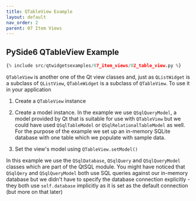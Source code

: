 ```yaml
---
title: QTableView Example
layout: default
nav_order: 2
parent: 07 Item Views
---
```


## PySide6 QTableView Example

```python
{% include src/qtwidgetsexamples/07_item_views/02_table_view.py %}
```

`QTableView` is another one of the Qt view classes and, just as `QListWidget` is a subclass of `QListView`, `QTableWidget` is a subclass of `QTableView`. To use it in your application

1. Create a `QTableView` instance

2. Create a model instance. In the example we use   `QSqlQueryModel`, a model provided by Qt that is suitable for use with `QTableView` but we could have used `QSqlTableModel` or `QSqlRelationalTableModel` as well. For the purpose of the example we set up an in-memory SQLite database with one table which we populate with sample data.

3. Set the view's model using `QTableView.setModel()`

In this example we use the `QSqlDatabase`, `QSqlQuery` and `QSqlQueryModel` classes which are part of the QtSQL module. You might have noticed that `QSqlQery` and `QSqlQueryModel` both use SQL queries against our in-memory database but we didn't have to specify the database connection explicitly - they both use `self.database` implicitly as it is set as the default connection (but more on that later)